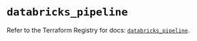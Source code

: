 # `databricks_pipeline`

Refer to the Terraform Registry for docs: [`databricks_pipeline`](https://registry.terraform.io/providers/databricks/databricks/1.64.1/docs/resources/pipeline).
